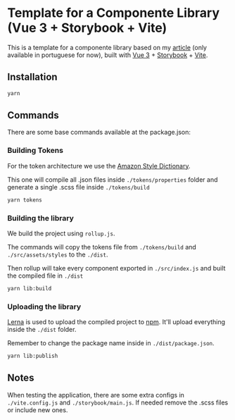 # Template for a Componente Library (Vue 3 + Storybook + Vite)

This is a template for a componente library based on my [article](https://medium.com/@lmartim/criando-uma-biblioteca-de-componentes-com-vue-3-storybook-vite-e4a89baae02) (only available in portuguese for now), built with [Vue 3](https://v3.vuejs.org/) + [Storybook](https://storybook.js.org/) + [Vite](https://vitejs.dev/).

## Installation

```bash
yarn
```

## Commands

There are some base commands available at the package.json:

### Building Tokens

For the token architecture we use the [Amazon Style Dictionary](https://amzn.github.io/style-dictionary/#/).

This one will compile all .json files inside `./tokens/properties` folder and generate a single .scss file inside `./tokens/build`

```bash
yarn tokens
```

### Building the library

We build the project using `rollup.js`.

The commands will copy the tokens file from `./tokens/build` and `./src/assets/styles` to the `./dist`.

Then rollup will take every component exported in `./src/index.js` and built the compiled file in `./dist`

```bash
yarn lib:build
```

### Uploading the library

[Lerna](https://lerna.js.org/) is used to upload the compiled project to [npm](https://www.npmjs.com/). It'll upload everything inside the `./dist` folder.

Remember to change the package name inside in `./dist/package.json`.

```bash
yarn lib:publish
```

## Notes

When testing the application, there are some extra configs in `./vite.config.js` and `./storybook/main.js`. If needed remove the .scss files or include new ones.
